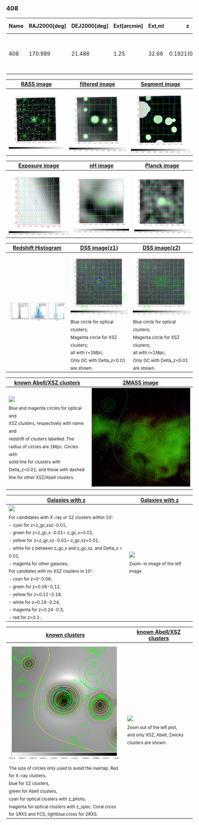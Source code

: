 <div STYLE="page-break-after: always;"></div>

### 408

|Name|RAJ2000[deg]|DEJ2000[deg] |Ext[arcmin]| Ext,ml | z | z_src| C|GC(XSZ,Delta_z<0.01)| GC(OPT,Delta_z<0.01)|GC| R_sig[arcmin] | R500[arcmin] | R500[Mpc]| CRsig[c/s] | CR500[c/s] |L500[1E44 erg/s]|F500[1E-12 erg/s/cm^2]| M500[1E14 Msun]|Tx[keV]|Cnt_sig|Beta|Rc[arcmin]|Comment|Alias|
|---|---|---|---|---|---|------|---|--------|---------|----------|---|---|---|---|---|---|---|---|---|---|---|---|---|---|
|408| 170.989| 21.486| 1.25| 32.66| 0.1921(0.005)| z1, z_xsz| B| F20, MCXC, PSZ2, Tar| C, N, RM, W| A, C, F20, MCXC, N, PSZ2, Tar, W| 6.850| 6.097| 1.169| 0.231(0.034)| 0.227(0.033)| 4.902(0.335)| 4.666(0.318)| 5.50(0.18)| 6.52(0.14)| 96.1| 0.890(-0.117+0.079)| 3.097(-0.607+0.425)| -| k067|

|[RASS image](../image/408/408_img.pdf)|[filtered image](../image/408/408_fil.pdf)|[Segment image](../image/408/408_seg.pdf)|
|-------------------|--------------------|-------------------|
| <img src="../image/408/408_img.png" width="300">  | <img src="../image/408/408_fil.png" width="300">   | <img src="../image/408/408_seg.png" width="300">  |

|[Exposure image](../image/408/408_mex.pdf)| [nH image](../image/408/408_nh.pdf)| [Planck image](../image/408/408_p.pdf)|
|-------------------|--------------------|-------------------|
|<img src="../image/408/408_mex.png" width="300">   | <img src="../image/408/408_nh.png" width="300">    | <img src="../image/408/408_p.png" width="300"> |

|[Redshift Histogram](../image/408/408_zg.pdf) | [DSS image(z1)](../image/408/408_dss_z1.pdf)      |  [DSS image(z2)](../image/408/408_dss_z2.pdf)    |
|-------------------|--------------------|-------------------|
|<img src="../image/408/408_zg.png" width="300"> |<img src="../image/408/408_dss_z1.png" width="300"> <sub><br>Blue circle for optical clusters; <br>Magenta circle for XSZ clusters; <br>all with r=1Mpc; <br>Only GC with Delta_z<0.01 are shown. </sub>| <img src="../image/408/408_dss_z2.png" width="300"><sub><br>Blue circle for optical clusters; <br>Magenta circle for XSZ clusters; <br>all with r=1Mpc; <br>Only GC with Delta_z<0.01 are shown. </sub> |

|[known Abell/XSZ clusters](../image/408/408_m.pdf) | [2MASS image](../image/408/408_2mass.pdf)      |
|-------------------|-------------------|
|<img src=../image/408/408_m.png width="300"> <br><sub>Blue and magenta circles for optical and <br>XSZ clusters, respectively with name and <br>redshift of clusters labelled. The <br>radius of circles are 1Mpc. Circles with <br>solid line for clusters with <br>Delta_z<0.01, and those with dashed <br>line for other XSZ/Abell clusters.        </sub>|<img src="../image/408/408_2mass.png" width="300">  |

|[Galaxies with z](../image/408/408_opt_ned.pdf) |[Galaxies with z](../image/408/408_opt_ned_zoom.pdf) |
|-------------------|-------------------|
| <img src=../image/408/408_opt_ned.png width="300"> <br><sub> For candidates with X-ray or SZ clusters within 10': <br> - cyan for z<z_gc,xsz-0.01, <br> - green for z=z_gc,x-0.01~ z_gc,x+0.01, <br> - yellow for z=z_gc,sz-0.01~ z_gc,sz+0.01, <br> - white for z between z_gc,x and z_gc,sz, and Delta_z > 0.01, <br> - magenta for other galaxies; <br>For candiates with no XSZ clusters in 10': <br> - cyan for z=0-0.06, <br> - green for z=0.06-0.12, <br> - yellow for z=0.12-0.18, <br> - white for z=0.18-0.24, <br> - magenta for z=0.24-0.3, <br> - red for z>0.3 ;  </sub>|<img src=../image/408/408_opt_ned_zoom.png width="300">  <br><sub> Zoom-in image of the left image</sub>|

|[known clusters](../image/408/408_gc.pdf) |[known Abell/XSZ clusters](../image/408/408_gc_large.pdf) |
|-------------------|-------------------|
| <img src=../image/408/408_gc.png width="300"> <br><sub> The size of circles only used to avoid the overlap. Red for X-ray clusters, <br> blue for SZ clusters, <br> green for Abell clusters, <br> cyan for optical clusters with z_photo, <br> magenta for optical clusters with z_spec. Coral cross for 1RXS and FCS, lightblue cross for 2RXS. </sub>|<img src=../image/408/408_gc_large.png width="300"> <br><sub> Zoom out of the left plot, <br> and only XSZ, Abell, Zwicky clusters are shown. </sub> |



